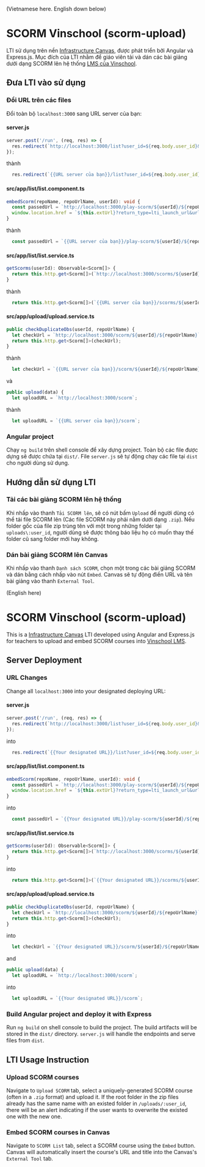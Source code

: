 (Vietnamese here. English down below)

# SCORM Vinschool (scorm-upload)

LTI sử dụng trên nền [Infrastructure Canvas](https://canvas.instructure.com), được phát triển bởi Angular và Express.js. Mục đích của LTI nhằm để giáo viên tải và dán các bài giảng dưới dạng SCORM lên hệ thống [LMS của Vinschool](https://lms.vinschool.edu.vn/).

## Đưa LTI vào sử dụng

### Đổi URL trên các files
Đổi toàn bộ `localhost:3000` sang URL server của bạn:

#### server.js
```javascript
server.post('/run', (req, res) => {
  res.redirect(`http://localhost:3000/list?user_id=${req.body.user_id}&ext_url=${req.body.launch_presentation_return_url}`);
});
```
thành
```javascript
  res.redirect(`{{URL server của bạn}}/list?user_id=${req.body.user_id}&ext_url=${req.body.launch_presentation_return_url}`);
```


#### src/app/list/list.component.ts
```typescript
embedScorm(repoName, repoUrlName, userId): void {
  const passedUrl = `http://localhost:3000/play-scorm/${userId}/${repoUrlName}/${repoName}`;
  window.location.href = `${this.extUrl}?return_type=lti_launch_url&url=${encodeURIComponent(passedUrl)}&title=${repoName}`;
}
```
thành
```typescript
  const passedUrl = `{{URL server của bạn}}/play-scorm/${userId}/${repoUrlName}/${repoName}`;
```


#### src/app/list/list.service.ts
```typescript
getScorms(userId): Observable<Scorm[]> {
  return this.http.get<Scorm[]>(`http://localhost:3000/scorms/${userId}`);
}
```
thành
```typescript
  return this.http.get<Scorm[]>(`{{URL server của bạn}}/scorms/${userId}`);
```


#### src/app/upload/upload.service.ts
```typescript
public checkDuplicateObs(userId, repoUrlName) {
  let checkUrl = `http://localhost:3000/scorm/${userId}/${repoUrlName}`
  return this.http.get<Scorm[]>(checkUrl);
}
```
thành
```typescript
  let checkUrl = `{{URL server của bạn}}/scorm/${userId}/${repoUrlName}`
```

và

```typescript
public upload(data) {
  let uploadURL = `http://localhost:3000/scorm`;
```
thành
```typescript
  let uploadURL = `{{URL server của bạn}}/scorm`;
```

### Angular project

Chạy `ng build` trên shell console để xây dựng project. Toàn bộ các file được dựng sẽ được chứa tại `dist/`. File `server.js` sẽ tự động chạy các file tại `dist` cho người dùng sử dụng.

## Hướng dẫn sử dụng LTI

### Tải các bài giảng SCORM lên hệ thống

Khi nhấp vào thanh `Tải SCORM lên`, sẽ có nút bấm `Upload` để người dùng có thể tải file SCORM lên (Các file SCORM này phải nằm dưới dạng `.zip`). Nếu folder gốc của file zip trùng tên với một trong những folder tại `uploads\:user_id`, người dùng sẽ được thông báo liệu họ có muốn thay thế folder cũ sang folder mới hay không.

### Dán bài giảng SCORM lên Canvas

Khi nhấp vào thanh `Danh sách SCORM`, chọn một trong các bài giảng SCORM và dán bằng cách nhấp vào nút `Embed`. Canvas sẽ tự động điền URL và tên bài giảng vào thanh `External Tool`.



(English here)

# SCORM Vinschool (scorm-upload)

This is a [Infrastructure Canvas](https://canvas.instructure.com) LTI developed using Angular and Express.js for teachers to upload and embed SCORM courses into [Vinschool LMS](https://lms.vinschool.edu.vn/).

## Server Deployment

### URL Changes
Change all `localhost:3000` into your designated deploying URL:

#### server.js
```javascript
server.post('/run', (req, res) => {
  res.redirect(`http://localhost:3000/list?user_id=${req.body.user_id}&ext_url=${req.body.launch_presentation_return_url}`);
});
```
into
```javascript
  res.redirect(`{{Your designated URL}}/list?user_id=${req.body.user_id}&ext_url=${req.body.launch_presentation_return_url}`);
```


#### src/app/list/list.component.ts
```typescript
embedScorm(repoName, repoUrlName, userId): void {
  const passedUrl = `http://localhost:3000/play-scorm/${userId}/${repoUrlName}/${repoName}`;
  window.location.href = `${this.extUrl}?return_type=lti_launch_url&url=${encodeURIComponent(passedUrl)}&title=${repoName}`;
}
```
into
```typescript
  const passedUrl = `{{Your designated URL}}/play-scorm/${userId}/${repoUrlName}/${repoName}`;
```


#### src/app/list/list.service.ts
```typescript
getScorms(userId): Observable<Scorm[]> {
  return this.http.get<Scorm[]>(`http://localhost:3000/scorms/${userId}`);
}
```
into
```typescript
  return this.http.get<Scorm[]>(`{{Your designated URL}}/scorms/${userId}`);
```


#### src/app/upload/upload.service.ts
```typescript
public checkDuplicateObs(userId, repoUrlName) {
  let checkUrl = `http://localhost:3000/scorm/${userId}/${repoUrlName}`
  return this.http.get<Scorm[]>(checkUrl);
}
```
into
```typescript
  let checkUrl = `{{Your designated URL}}/scorm/${userId}/${repoUrlName}`
```

and

```typescript
public upload(data) {
  let uploadURL = `http://localhost:3000/scorm`;
```
into
```typescript
  let uploadURL = `{{Your designated URL}}/scorm`;
```

### Build Angular project and deploy it with Express

Run `ng build` on shell console to build the project. The build artifacts will be stored in the `dist/` directory. `server.js` will handle the endpoints and serve files from `dist`.

## LTI Usage Instruction

### Upload SCORM courses

Navigate to `Upload SCORM` tab, select a uniquely-generated SCORM course (often in a `.zip` format) and upload it. If the root folder in the zip files already has the same name with an existed folder in `/uploads/:user_id`, there will be an alert indicating if the user wants to overwrite the existed one with the new one.

### Embed SCORM courses in Canvas

Navigate to `SCORM List` tab, select a SCORM course using the `Embed` button. Canvas will automatically insert the course's URL and title into the Canvas's `External Tool` tab.
